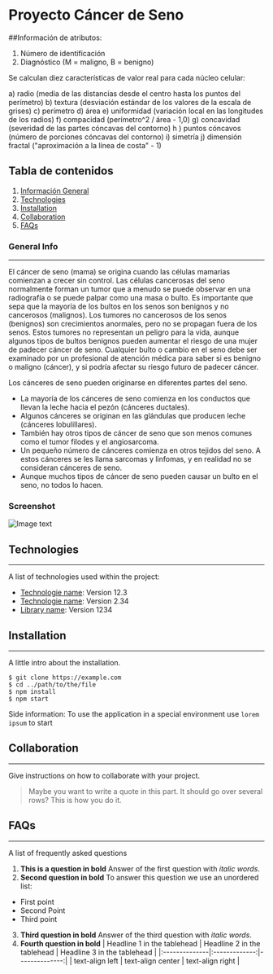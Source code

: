 # Proyecto Cáncer de Seno



##Información de atributos:

1) Número de identificación
2) Diagnóstico (M = maligno, B = benigno)

Se calculan diez características de valor real para cada núcleo celular:

a) radio (media de las distancias desde el centro hasta los puntos del perímetro)
b) textura (desviación estándar de los valores de la escala de grises)
c) perímetro
d) área
e) uniformidad (variación local en las longitudes de los radios)
f) compacidad (perímetro^2 / área - 1,0)
g) concavidad (severidad de las partes cóncavas del contorno)
h ) puntos cóncavos (número de porciones cóncavas del contorno)
i) simetría
j) dimensión fractal ("aproximación a la línea de costa" - 1)


## Tabla de contenidos
1. [Información General](#general-info)
2. [Technologies](#technologies)
3. [Installation](#installation)
4. [Collaboration](#collaboration)
5. [FAQs](#faqs)
### General Info
***
El cáncer de seno (mama) se origina cuando las células mamarias comienzan a crecer sin control. Las células cancerosas del seno normalmente forman un tumor que a menudo se puede observar en una radiografía o se puede palpar como una masa o bulto.
Es importante que sepa que la mayoría de los bultos en los senos son benignos y no cancerosos (malignos). Los tumores no cancerosos de los senos (benignos) son crecimientos anormales, pero no se propagan fuera de los senos. Estos tumores no representan un peligro para la vida, aunque algunos tipos de bultos benignos pueden aumentar el riesgo de una mujer de padecer cáncer de seno. Cualquier bulto o cambio en el seno debe ser examinado por un profesional de atención médica para saber si es benigno o maligno (cáncer), y si podría afectar su riesgo futuro de padecer cáncer. 

Los cánceres de seno pueden originarse en diferentes partes del seno.

* La mayoría de los cánceres de seno comienza en los conductos que llevan la leche hacia el pezón (cánceres ductales).
* Algunos cánceres se originan en las glándulas que producen leche (cánceres lobulillares).
* También hay otros tipos de cáncer de seno que son menos comunes como el tumor filodes y el angiosarcoma.
* Un pequeño número de cánceres comienza en otros tejidos del seno. A estos cánceres se les llama sarcomas y linfomas, y en realidad no se consideran cánceres de seno.
* Aunque muchos tipos de cáncer de seno pueden causar un bulto  en el seno, no todos lo hacen. 


### Screenshot
![Image text](https://colon15.com/wp-content/uploads/2019/08/sintomas-iniciales-cancer-mama.jpg)
## Technologies
***
A list of technologies used within the project:
* [Technologie name](https://example.com): Version 12.3 
* [Technologie name](https://example.com): Version 2.34
* [Library name](https://example.com): Version 1234
## Installation
***
A little intro about the installation. 
```
$ git clone https://example.com
$ cd ../path/to/the/file
$ npm install
$ npm start
```
Side information: To use the application in a special environment use ```lorem ipsum``` to start
## Collaboration
***
Give instructions on how to collaborate with your project.
> Maybe you want to write a quote in this part. 
> It should go over several rows?
> This is how you do it.
## FAQs
***
A list of frequently asked questions
1. **This is a question in bold**
Answer of the first question with _italic words_. 
2. __Second question in bold__ 
To answer this question we use an unordered list:
* First point
* Second Point
* Third point
3. **Third question in bold**
Answer of the third question with *italic words*.
4. **Fourth question in bold**
| Headline 1 in the tablehead | Headline 2 in the tablehead | Headline 3 in the tablehead |
|:--------------|:-------------:|--------------:|
| text-align left | text-align center | text-align right |
